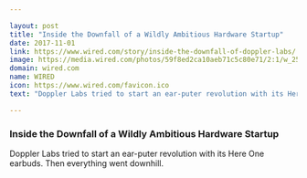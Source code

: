 ```yaml
---

layout: post
title: "Inside the Downfall of a Wildly Ambitious Hardware Startup"
date: 2017-11-01
link: https://www.wired.com/story/inside-the-downfall-of-doppler-labs/
image: https://media.wired.com/photos/59f8ed2ca10aeb71c5c80e71/2:1/w_2500,c_limit/earbuds-FA.jpg
domain: wired.com
name: WIRED
icon: https://www.wired.com/favicon.ico
text: "Doppler Labs tried to start an ear-puter revolution with its Here One earbuds. Then everything went downhill."

---
```


### Inside the Downfall of a Wildly Ambitious Hardware Startup

Doppler Labs tried to start an ear-puter revolution with its Here One earbuds. Then everything went downhill.